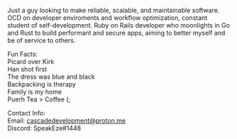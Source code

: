 <!---
JohnCarterGonzalez/JohnCarterGonzalez is a ✨ special ✨ repository because its `README.md` (this file) appears on your GitHub profile.
You can click the Preview link to take a look at your changes.
--->
Just a guy looking to make reliable, scalable, and maintainable software. OCD on developer enviroments and workflow 
optimization, constant student of self-development. Ruby on Rails developer who moonlights in Go and Rust to build performant and secure apps, aiming to better myself and be of service to others. 

Fun Facts:
  <br/>
  Picard over Kirk
  <br/>
  Han shot first
  <br/>
  The dress was blue and black
  <br/>
  Backpacking is therapy
  <br/>
  Family is my home 
  <br/>
  Puerh Tea > Coffee (;
  
Contact Info:
  <br/>
  Email: cascadedevelopment@proton.me
  <br/>
  Discord: SpeakEze#1448
